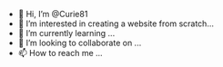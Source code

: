 - 👋 Hi, I’m @Curie81
- 👀 I’m interested in creating a website from scratch...
- 🌱 I’m currently learning ...
- 💞️ I’m looking to collaborate on ...
- 📫 How to reach me ...

<!---
Curie81/Curie81 is a ✨ special ✨ repository because its `README.md` (this file) appears on your GitHub profile.
You can click the Preview link to take a look at your changes.
--->
